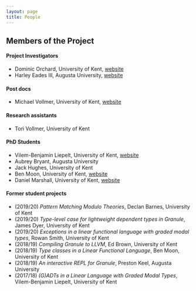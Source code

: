 ```yaml
---
layout: page
title: People
---
```


Members of the Project
----------------------

#### Project Investigators

- Dominic Orchard, University of Kent, [website](https://www.cs.kent.ac.uk/people/staff/dao7/)
- Harley Eades III, Augusta University, [website](http://metatheorem.org/)

#### Post docs

- Michael Vollmer, University of Kent, [website](http://recurial.com/) 

#### Research assistants
- Tori Vollmer, University of Kent

#### PhD Students

- Vilem-Benjamin Liepelt, University of Kent, [website](https://github.com/buggymcbugfix)
- Aubrey Bryant, Augusta University
- Jack Hughes, University of Kent
- Ben Moon, University of Kent, [website](https://github.com/GuiltyDolphin)
- Daniel Marshall, University of Kent, [website](https://starsandspira.ls/)

#### Former student projects
- (2019/20) _Pattern Matching Modulo Theories_, Declan Barnes, University of Kent
- (2019/20) _Type-level case for lightweight dependent types in Granule_, James Dyer, University of Kent
- (2019/20) _Exceptions in a linear functional language with graded modal types_, Rowan Smith, University of Kent
- (2018/19) _Compiling Granule to LLVM_, Ed Brown, University of Kent
- (2018/19) _Type classes in a Linear Functional Language_, Ben Moon, University of Kent 
- (2018/19) _An interactive REPL for Granule_, Preston Keel, Augusta University
- (2017/18) _(G)ADTs in a Linear Language with Graded Modal Types_, Vilem-Benjamin Liepelt, University of Kent

